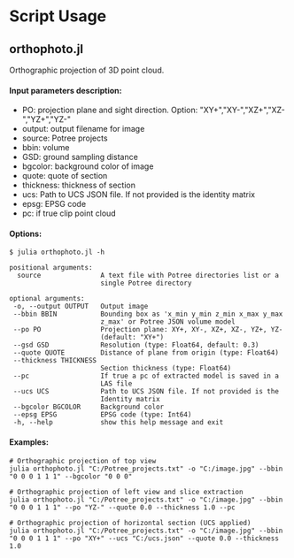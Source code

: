 # Script Usage

## orthophoto.jl

Orthographic projection of 3D point cloud.

#### Input parameters description:
 - PO: projection plane and sight direction. Option: "XY+","XY-","XZ+","XZ-","YZ+","YZ-"
 - output: output filename for image
 - source: Potree projects
 - bbin: volume
 - GSD: ground sampling distance
 - bgcolor: background color of image
 - quote: quote of section
 - thickness: thickness of section
 - ucs: Path to UCS JSON file. If not provided is the identity matrix
 - epsg: EPSG code
 - pc: if true clip point cloud


#### Options:

```
$ julia orthophoto.jl -h   

positional arguments:
  source               A text file with Potree directories list or a
                       single Potree directory

optional arguments:
 -o, --output OUTPUT   Output image
 --bbin BBIN           Bounding box as 'x_min y_min z_min x_max y_max
                       z_max' or Potree JSON volume model
 --po PO               Projection plane: XY+, XY-, XZ+, XZ-, YZ+, YZ-
                       (default: "XY+")
 --gsd GSD             Resolution (type: Float64, default: 0.3)
 --quote QUOTE         Distance of plane from origin (type: Float64)
 --thickness THICKNESS
                       Section thickness (type: Float64)
 --pc                  If true a pc of extracted model is saved in a
                       LAS file
 --ucs UCS             Path to UCS JSON file. If not provided is the
                       Identity matrix
 --bgcolor BGCOLOR     Background color
 --epsg EPSG           EPSG code (type: Int64)
 -h, --help            show this help message and exit
```

#### Examples:

    # Orthographic projection of top view
    julia orthophoto.jl "C:/Potree_projects.txt" -o "C:/image.jpg" --bbin "0 0 0 1 1 1" --bgcolor "0 0 0"

    # Orthographic projection of left view and slice extraction
    julia orthophoto.jl "C:/Potree_projects.txt" -o "C:/image.jpg" --bbin "0 0 0 1 1 1" --po "YZ-" --quote 0.0 --thickness 1.0 --pc

    # Orthographic projection of horizontal section (UCS applied)
    julia orthophoto.jl "C:/Potree_projects.txt" -o "C:/image.jpg" --bbin "0 0 0 1 1 1" --po "XY+" --ucs "C:/ucs.json" --quote 0.0 --thickness 1.0
